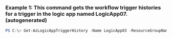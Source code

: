 ### Example 1: This command gets the workflow trigger histories for a trigger in the logic app named LogicApp07. (autogenerated)
```powershell
PS C:\> Get-AzLogicAppTriggerHistory -Name LogicApp03 -ResourceGroupName ResourceGroup11 -TriggerName Trigger01
```

